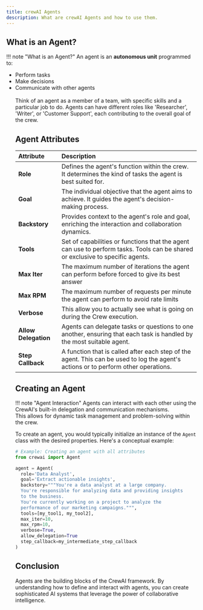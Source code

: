 ```yaml
---
title: crewAI Agents
description: What are crewAI Agents and how to use them.
---
```


## What is an Agent?
!!! note "What is an Agent?"
    An agent is an **autonomous unit** programmed to:
    <ul>
      <li class='leading-3'>Perform tasks</li>
      <li class='leading-3'>Make decisions</li>
      <li class='leading-3'>Communicate with other agents</li>
      <br/>
    Think of an agent as a member of a team, with specific skills and a particular job to do. Agents can have different roles like 'Researcher', 'Writer', or 'Customer Support', each contributing to the overall goal of the crew.

## Agent Attributes

| Attribute      | Description                          |
| :---------- | :----------------------------------- |
| **Role**       | Defines the agent's function within the crew. It determines the kind of tasks the agent is best suited for.  |
| **Goal**       | The individual objective that the agent aims to achieve. It guides the agent's decision-making process. |
| **Backstory**    | Provides context to the agent's role and goal, enriching the interaction and collaboration dynamics. |
| **Tools**    | Set of capabilities or functions that the agent can use to perform tasks. Tools can be shared or exclusive to specific agents. |
| **Max Iter**    | The maximum number of iterations the agent can perform before forced to give its best answer |
| **Max RPM**    | The maximum number of requests per minute the agent can perform to avoid rate limits |
| **Verbose**    | This allow you to actually see what is going on during the Crew execution. |
| **Allow Delegation**    | Agents can delegate tasks or questions to one another, ensuring that each task is handled by the most suitable agent. |
| **Step Callback**    | A function that is called after each step of the agent. This can be used to log the agent's actions or to perform other operations. |

## Creating an Agent

!!! note "Agent Interaction"
    Agents can interact with each other using the CrewAI's built-in delegation and communication mechanisms.<br/>This allows for dynamic task management and problem-solving within the crew.

To create an agent, you would typically initialize an instance of the `Agent` class with the desired properties. Here's a conceptual example:

```python
# Example: Creating an agent with all attributes
from crewai import Agent

agent = Agent(
  role='Data Analyst',
  goal='Extract actionable insights',
  backstory="""You're a data analyst at a large company.
  You're responsible for analyzing data and providing insights
  to the business.
  You're currently working on a project to analyze the
  performance of our marketing campaigns.""",
  tools=[my_tool1, my_tool2],
  max_iter=10,
  max_rpm=10,
  verbose=True,
  allow_delegation=True
  step_callback=my_intermediate_step_callback
)
```

## Conclusion
Agents are the building blocks of the CrewAI framework. By understanding how to define and interact with agents, you can create sophisticated AI systems that leverage the power of collaborative intelligence.